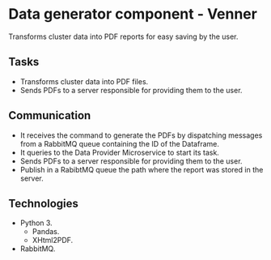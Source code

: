 # Data generator component - Venner
Transforms cluster data into PDF reports for easy saving by the user.

## Tasks
* Transforms cluster data into PDF files.
* Sends PDFs to a server responsible for providing them to the user.

## Communication
* It receives the command to generate the PDFs by dispatching messages from a RabbitMQ queue containing the ID of the Dataframe.
* It queries to the Data Provider Microservice to start its task.
* Sends PDFs to a server responsible for providing them to the user.
* Publish in a RabibtMQ queue the path where the report was stored in the server.

## Technologies
* Python 3.
  * Pandas.
  * XHtml2PDF.
* RabbitMQ.
